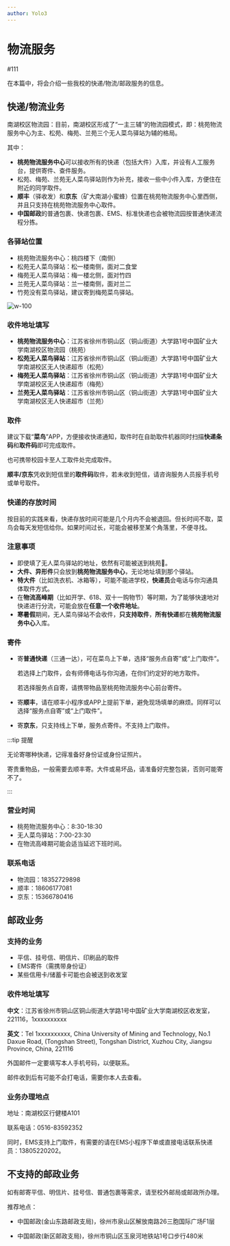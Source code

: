 ```yaml
---
author: Yolo3
---
```


# 物流服务

#111

在本篇中，将会介绍一些我校的快递/物流/邮政服务的信息。

## 快递/物流业务

南湖校区物流园：目前，南湖校区形成了“一主三辅”的物流园模式，即：桃苑物流服务中心为主、松苑、梅苑、兰苑三个无人菜鸟驿站为辅的格局。

其中：

- **桃苑物流服务中心**可以接收所有的快递（包括大件）入库，并设有人工服务台，提供寄件、查件服务。
- 松苑、梅苑、兰苑无人菜鸟驿站则作为补充，接收一些中小件入库，方便住在附近的同学取件。
- **顺丰**（驿收发）和**京东**（矿大南湖小蜜蜂）位置在桃苑物流服务中心里西侧，并且只支持在桃苑物流服务中心取件。
- **中国邮政**的普通包裹、快递包裹、EMS、标准快递也会被物流园按普通快递流程分拣。

### 各驿站位置

- 桃苑物流服务中心：桃四楼下（南侧）
- 松苑无人菜鸟驿站：松一楼南侧，面对二食堂
- 梅苑无人菜鸟驿站：梅一楼北侧，面对竹四
- 兰苑无人菜鸟驿站：兰一楼南侧，面对兰二
- 竹苑没有菜鸟驿站，建议寄到梅苑菜鸟驿站。

![w-100](https://s2.loli.net/2024/08/29/5vHAIrF97Og2ynu.png)

### 收件地址填写

- **桃苑物流服务中心**：江苏省徐州市铜山区（铜山街道）大学路1号中国矿业大学南湖校区物流园（桃苑）
- **松苑无人菜鸟驿站**：江苏省徐州市铜山区（铜山街道）大学路1号中国矿业大学南湖校区无人快递超市（松苑）
- **梅苑无人菜鸟驿站**：江苏省徐州市铜山区（铜山街道）大学路1号中国矿业大学南湖校区无人快递超市（梅苑）
- **兰苑无人菜鸟驿站**：江苏省徐州市铜山区（铜山街道）大学路1号中国矿业大学南湖校区无人快递超市（兰苑）

### 取件

建议下载“**菜鸟**”APP，方便接收快递通知，取件时在自助取件机器同时扫描**快递条码**和**取件码**即可完成取件。

也可携带校园卡至人工取件处完成取件。

**顺丰/京东**凭收到短信里的**取件码**取件，若未收到短信，请咨询服务人员报手机号或单号取件。

### 快递的存放时间

按目前的实践来看，快递存放时间可能是几个月内不会被退回。但长时间不取，菜鸟会每天发短信给你。如果时间过长，可能会被移至某个角落里，不便寻找。

### 注意事项

- 即使填了无人菜鸟驿站的地址，依然有可能被送到桃苑🤩。
- **大件、异形件**只会放到**桃苑物流服务中心**，无论地址填到那个驿站。
- **特大件**（比如洗衣机、冰箱等），可能不能进学校，**快递员**会电话与你沟通具体取件方式。
- 在**物流高峰期**（比如开学、618、双十一购物节）等时期，为了能够快速地对快递进行分流，可能会放在**任意一个收件地址**。
- **寒暑假**期间，无人菜鸟驿站不会收件，**只支持取件**，**所有快递**都在**桃苑物流服务中心**入库。

### 寄件

- 寄**普通快递**（三通一达），可在菜鸟上下单，选择“服务点自寄”或“上门取件”。

  若选择上门取件，会有师傅电话与你沟通，在你们约定好的地方取件。

  若选择服务点自寄，请携带物品至桃苑物流服务中心前台寄件。

- 寄**顺丰**，请在顺丰小程序或APP上提前下单，避免现场填单的麻烦。同样可以选择“服务点自寄”或“上门取件”。

- 寄**京东**，只支持线上下单，服务点寄件。不支持上门取件。

:::tip 提醒

无论寄哪种快递，记得准备好身份证或身份证照片。

寄贵重物品，一般需要去顺丰寄。大件或易坏品，请准备好完整包装，否则可能寄不了。

:::

### 营业时间

- 桃苑物流服务中心：8:30-18:30
- 无人菜鸟驿站：7:00-23:30
- 在物流高峰期可能会适当延迟下班时间。

### 联系电话

- 物流园：18352729898
- 顺丰：18606177081
- 京东：15366780416

## 邮政业务

### 支持的业务

- 平信、挂号信、明信片、印刷品的取件
- EMS寄件（需携带身份证）
- 某些信用卡/储蓄卡可能也会被送到收发室

### 收件地址填写

**中文**：江苏省徐州市铜山区铜山街道大学路1号中国矿业大学南湖校区收发室，221116，1xxxxxxxxxx

**英文**：Tel 1xxxxxxxxxx, China University of Mining and Technology, No.1 Daxue Road, (Tongshan Street), Tongshan District, Xuzhou City, Jiangsu Province, China, 221116

外国邮件一定要填写本人手机号码，以便联系。

邮件收到后有可能不会打电话，需要你本人去查看。

### 业务办理地点

地址：南湖校区行健楼A101

联系电话：0516-83592352

同时，EMS支持上门取件，有需要的请在EMS小程序下单或直接电话联系快递员：13805220202。

## 不支持的邮政业务

如有邮寄平信、明信片、挂号信、普通包裹等需求，请至校外邮局或邮政所办理。

推荐地点：

- 中国邮政(金山东路邮政支局)，徐州市泉山区解放南路26三胞国际广场F1层

- 中国邮政(新区邮政支局)，徐州市铜山区玉泉河地铁站1号口步行480米